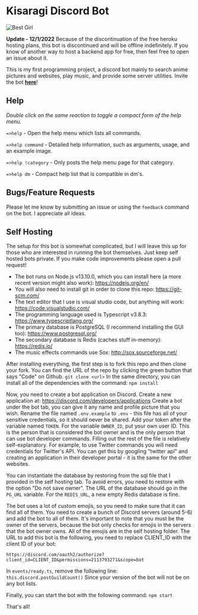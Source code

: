 # Kisaragi Discord Bot
![Best Girl](https://vignette.wikia.nocookie.net/mudae/images/7/73/Kisaragi_%28AL%294.png/revision/latest?cb=20191205095054)

**Update - 12/1/2022**
Because of the discontinuation of the free heroku hosting plans, this bot is discontinued and will be offline indefinitely. If you know of another way to host a backend app for free, then feel free to open an issue about it. 

This is my first programming project, a discord bot mainly to search anime pictures and websites, play music, and provide some server utilities. Invite the bot [**here**](https://discordapp.com/oauth2/authorize?client_id=593838271650332672&permissions=2113793271&scope=bot)!

## Help
_Double click on the same reaction to toggle a compact form of the help menu._

`=>help` - Open the help menu which lists all commands.

`=>help command` - Detailed help information, such as arguments, usage, and an example image.

`=>help !category` - Only posts the help menu page for that category.

`=>help dm` - Compact help list that is compatible in dm's.

## Bugs/Feature Requests

Please let me know by submitting an issue or using the `feedback` command on the bot. I appreciate all ideas.

## Self Hosting

The setup for this bot is somewhat complicated, but I will leave this up for those who are interested in running the bot themselves. Just keep self hosted bots private. If you make code improvements please open a pull request!

- The bot runs on Node.js v13.10.0, which you can install here (a more recent version might also work): https://nodejs.org/en/
- You will also need to install git in order to clone this repo: https://git-scm.com/
- The text editor that I use is visual studio code, but anything will work: https://code.visualstudio.com/
- The programming language used is Typescript v3.8.3: https://www.typescriptlang.org/
- The primary database is PostgreSQL (I recommend installing the GUI too): https://www.postgresql.org/
- The secondary database is Redis (caches stuff in-memory): https://redis.io/
- The music effects commands use Sox: http://sox.sourceforge.net/

After installing everything, the first step is to fork this repo and then clone your fork. You can find the URL of the repo by clicking the green button that says "Code" on Github.
```git clone <url>```
In the same directory, you can install all of the dependencies with the command:
```npm install```

Now, you need to create a bot application on Discord. Create a new application at: https://discord.com/developers/applications
Create a bot under the bot tab, you can give it any name and profile picture that you wish. Rename the file named `.env.example` to
`.env` - this file has all of your sensitive credentials, so it should never be shared. Add your token after the variable named `TOKEN`.
For the variable `OWNER_ID`, put your own user ID. This is the person that is considered the bot owner and is the only person that can use bot
developer commands. Filling out the rest of the file is relatively self-explanatory. For example, to use Twitter commands you will need credentials for Twitter's API. You can get this by googling "twitter api" and creating an application in their developer portal - it is the same for the other websites. 

You can instantiate the database by restoring from the sql file that I provided in the self hosting tab. To avoid errors, you need to restore with the option "Do not save owner". The URL of the database should go in the `PG_URL` variable. For the `REDIS_URL`, a new empty Redis database is fine. 

The bot uses a lot of custom emojis, so you need to make sure that it can find all of them. You need to create a bunch of Discord servers (around 5-6) and add the bot to all of them. It's important to note that you must be the owner of the servers, because the bot only checks for emojis in the servers that the bot owner owns. All of the emojis are in the self hosting folder. The URL to add this bot is the following, you need to replace CLIENT_ID with the client ID of your bot:

`https://discord.com/oauth2/authorize?client_id=CLIENT_ID&permissions=2113793271&scope=bot`

In `events/ready.ts`, remove the following line:
```this.discord.postGuildCount()```
Since your version of the bot will not be on any bot lists.

Finally, you can start the bot with the following command:
```npm start```

That's all!
